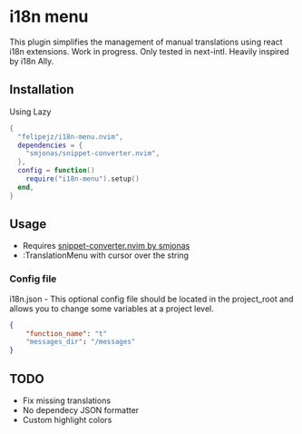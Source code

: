# i18n menu

This plugin simplifies the management of manual translations using react i18n extensions.
Work in progress. Only tested in next-intl. Heavily inspired by i18n Ally.

## Installation

Using Lazy

```lua
{
  "felipejz/i18n-menu.nvim",
  dependencies = {
    "smjonas/snippet-converter.nvim",
  },
  config = function()
    require("i18n-menu").setup()
  end,
}

```

## Usage

- Requires [snippet-converter.nvim by smjonas](https://github.com/smjonas/snippet-converter.nvim)
- :TranslationMenu with cursor over the string

### Config file

i18n.json - This optional config file should be located in the project_root and allows you to change some variables at a project level.

```JSON
{
    "function_name": "t"
    "messages_dir": "/messages"
}
```

## TODO

- Fix missing translations
- No dependecy JSON formatter
- Custom highlight colors
